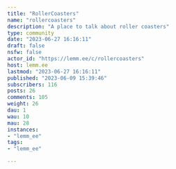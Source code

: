 ```yaml
---
title: "RollerCoasters" 
name: "rollercoasters"
description: "A place to talk about roller coasters"
type: community
date: "2023-06-27 16:16:11"
draft: false
nsfw: false
actor_id: "https://lemm.ee/c/rollercoasters"
host: lemm.ee
lastmod: "2023-06-27 16:16:11"
published: "2023-06-09 15:39:46"
subscribers: 116
posts: 26
comments: 105
weight: 26
dau: 1
wau: 10
mau: 28
instances:
- "lemm_ee"
tags: 
- "lemm_ee"

---
```

